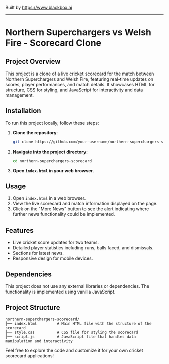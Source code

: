 
Built by https://www.blackbox.ai

---

# Northern Superchargers vs Welsh Fire - Scorecard Clone

## Project Overview
This project is a clone of a live cricket scorecard for the match between Northern Superchargers and Welsh Fire, featuring real-time updates on scores, player performances, and match details. It showcases HTML for structure, CSS for styling, and JavaScript for interactivity and data management.

## Installation
To run this project locally, follow these steps:

1. **Clone the repository**:
   ```bash
   git clone https://github.com/your-username/northern-superchargers-scorecard.git
   ```

2. **Navigate into the project directory**:
   ```bash
   cd northern-superchargers-scorecard
   ```

3. **Open `index.html` in your web browser**.

## Usage
1. Open `index.html` in a web browser.
2. View the live scorecard and match information displayed on the page.
3. Click on the "More News" button to see the alert indicating where further news functionality could be implemented.

## Features
- Live cricket score updates for two teams.
- Detailed player statistics including runs, balls faced, and dismissals.
- Sections for latest news.
- Responsive design for mobile devices.

## Dependencies
This project does not use any external libraries or dependencies. The functionality is implemented using vanilla JavaScript.

## Project Structure
```
northern-superchargers-scorecard/
├── index.html         # Main HTML file with the structure of the scorecard
├── style.css          # CSS file for styling the scorecard
├── script.js          # JavaScript file that handles data manipulation and interactivity
```

Feel free to explore the code and customize it for your own cricket scorecard applications!